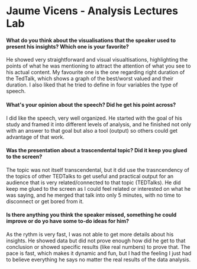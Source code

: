 # Jaume Vicens - Analysis Lectures Lab
#### What do you think about the visualisations that the speaker used to present his insights? Which one is your favorite?
He showed very straightforward and visual visualtisations, highlighting the points of what he was mentioning to attract the attention of what you see to his actual content.
My favourite one is the one regarding right duration of the TedTalk, which shows a graph of the best/worst valued and their duration. 
I also liked that he tried to define in four variables the type of speech.

#### What's your opinion about the speech? Did he get his point across?
I did like the speech, very well organized. He started with the goal of his study and framed it into different levels of analysis, and he finished not only with an answer to that goal but also a tool (output) so others could get advantage of that work.

#### Was the presentation about a trascendental topic? Did it keep you glued to the screen?
The topic was not itself transcendental, but it did use the trasncendency of the topics of other TEDTalks to get useful and practical output for an audience that is very related/connected to that topic (TEDTalks). He did keep me glued to the screen as I could feel related or interested on what he was saying, and he merged that talk into only 5 minutes, with no time to disconnect or get bored from it.

#### Is there anything you think the speaker missed, something he could improve or do yo have some to-do ideas for him?
As the rythm is very fast, I was not able to get more details about his insights. He showed data but did not prove enough how did he get to that conclusion or showed specific results (like real numbers) to prove that. 
The pace is fast, which makes it dynamic and fun, but I had the feeling I just had to believe everything he says no matter the real results of the data analysis.
